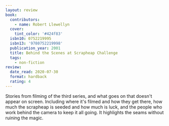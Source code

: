 ```yaml
---
layout: review
book:
  contributors:
    - name: Robert Llewellyn
  cover:
    tint_color: '#424f83'
  isbn10: 0752219995
  isbn13: '9780752219998'
  publication_year: 2001
  title: Behind the Scenes at Scrapheap Challenge
  tags:
    - non-fiction
review:
  date_read: 2020-07-30
  format: hardback
  rating: 4
---
```


Stories from filming of the third series, and what goes on that doesn't appear on screen.
Including where it's filmed and how they get there, how much the scrapheap is seeded and how much is luck, and the people who work behind the camera to keep it all going.
It highlights the seams without ruining the magic.
